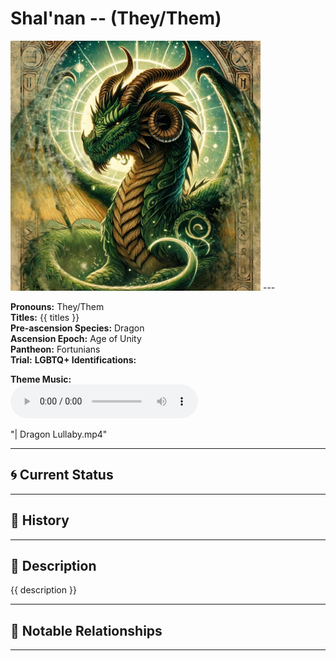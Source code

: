 # Shal'nan  --  (They/Them)

<!-- Optional  -->
<img src="Shal'nan.jpg" alt="Shal'nan" style="width:400px;"/>
---

**Pronouns:** They/Them  
**Titles:** {{ titles }}  
**Pre-ascension Species:** Dragon  
**Ascension Epoch:** Age of Unity  
**Pantheon:** Fortunians  
**Trial:** 
**LGBTQ+ Identifications:**   


**Theme Music:**  
<audio controls>
  <source src="Shal'nan | Dragon Lullaby.mp4" type="audio/mpeg">
  Your browser does not support the audio element.
</audio>

"| Dragon Lullaby.mp4"

---

## 🌀 Current Status


---

## 📜 History


---

## 🧠 Description
{{ description }}

---

## 🧩 Notable Relationships

---
